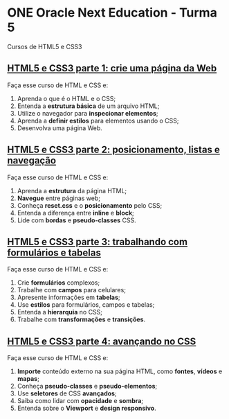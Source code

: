 # ONE Oracle Next Education - Turma 5
Cursos de HTML5 e CSS3

## [HTML5 e CSS3 parte 1: crie uma página da Web](https://cursos.alura.com.br/course/html5-css3-crie-pagina-web)
Faça esse curso de HTML e CSS e:
1. Aprenda o que é o HTML e o CSS;
2. Entenda a **estrutura básica** de um arquivo HTML;
3. Utilize o navegador para **inspecionar elementos**;
4. Aprenda a **definir estilos** para elementos usando o CSS;
5. Desenvolva uma página Web.

## [HTML5 e CSS3 parte 2: posicionamento, listas e navegação](https://cursos.alura.com.br/course/html5-css3-posicionamento-listas-e-navegacao)
Faça esse curso de HTML e CSS e:
1. Aprenda a **estrutura** da página HTML;
2. **Navegue** entre páginas web;
3. Conheça **reset.css** e o **posicionamento** pelo CSS;
4. Entenda a diferença entre **inline** e **block**;
5. Lide com **bordas** e **pseudo-classes** CSS.

## [HTML5 e CSS3 parte 3: trabalhando com formulários e tabelas](https://cursos.alura.com.br/course/html5-css3-trabalhando-formularios-tabelas)
Faça esse curso de HTML e CSS e:
1. Crie **formulários** complexos;
2. Trabalhe com **campos** para celulares;
3. Apresente informações em **tabelas**;
4. Use **estilos** para formulários, campos e tabelas;
5. Entenda a **hierarquia** no CSS;
6. Trabalhe com **transformações** e **transições**.

## [HTML5 e CSS3 parte 4: avançando no CSS](https://cursos.alura.com.br/course/html5-css3-avancando-no-css)
Faça esse curso de HTML e CSS e:
1. **Importe** conteúdo externo na sua página HTML, como **fontes**, **vídeos** e **mapas**;
2. Conheça **pseudo-classes** e **pseudo-elementos**;
3. Use **seletores** de CSS **avançados**;
4. Saiba como lidar com **opacidade** e **sombra**;
5. Entenda sobre o **Viewport** e **design responsivo**.
